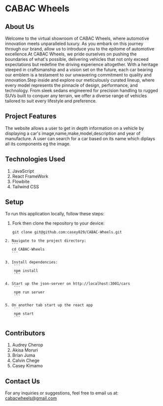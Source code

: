 # CABAC Wheels

## About Us
Welcome to the virtual showroom of CABAC Wheels, where automotive innovation meets unparalleled luxury. As you embark on this journey through our brand, allow us to introduce you to the epitome of automotive excellence.At CABAC Wheels, we pride ourselves on pushing the boundaries of what's possible, delivering vehicles that not only exceed expectations but redefine the driving experience altogether. With a heritage steeped in craftsmanship and a vision set on the future, each car bearing our emblem is a testament to our unwavering commitment to quality and innovation.Step inside and explore our meticulously curated lineup, where every model represents the pinnacle of design, performance, and technology. From sleek sedans engineered for precision handling to rugged SUVs built to conquer any terrain, we offer a diverse range of vehicles tailored to suit every lifestyle and preference.

## Project Features
The website allows a user to get in depth information on a vehicle by displaying a car's image,name,make,model,description and year of manufacture. A user can search for a car based on its name which diplays all its components eg the image.

## Technologies Used
1. JavaScript
2. React FrameWork
3. Flowbite
4. Tailwind CSS

## Setup
To run this application locally, follow these steps:

   1. Fork then clone the repository to your device:
      ```
      git clone git@github.com:casey829/CABAC-Wheels.git
      ```

    2. Navigate to the project directory:
       ```
       cd CABAC-Wheels
       ```

    3. Install dependencies:
        ```
        npm install
        ```

    4. Start up the json-server on http://localhost:3001/cars
        ```
        npm run server
        ```

    5. On another tab start up the react app
        ```
        npm start
        ```

## Contributors
1. Audrey Cherop
2. Akisa Moruri
3. Brian Juma
4. Calvin Chege
5. Casey Kimamo

## Contact Us
For any inquiries or suggestions, feel free to email us at:
     cabacwheels@gmail.com
        